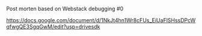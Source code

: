 Post morten based on Webstack debugging #0

https://docs.google.com/document/d/1NkJt4hn1Wr8cFUs_EiUaFlSHssDPcWqfwgQE3SgqGwM/edit?usp=drivesdk
